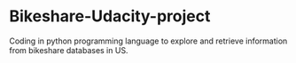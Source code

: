 # Bikeshare-Udacity-project
Coding in python programming language to explore and retrieve information from bikeshare databases in US.

